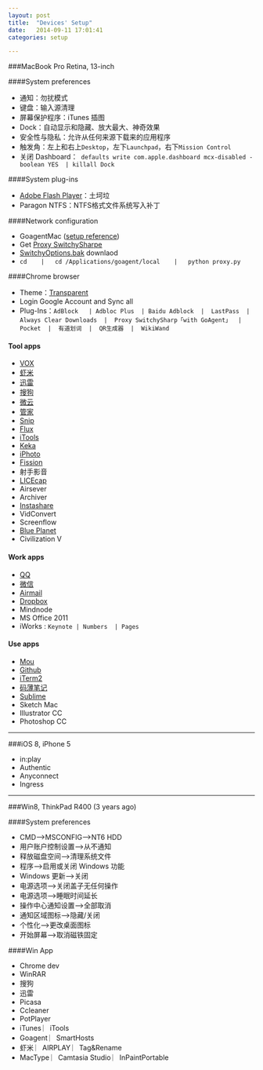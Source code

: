 ```yaml
---
layout: post
title:  "Devices' Setup"
date:   2014-09-11 17:01:41
categories: setup

---
```

###MacBook Pro Retina, 13-inch

####System preferences
  
   - 通知：勿扰模式
   - 键盘：输入源清理
   - 屏幕保护程序：iTunes 插图
   - Dock：自动显示和隐藏、放大最大、神奇效果
   - 安全性与隐私：允许从任何来源下载来的应用程序
   - 触发角：左上和右上`Desktop`，左下`Launchpad`，右下`Mission Control`
   - 关闭 Dashboard：` defaults write com.apple.dashboard mcx-disabled -boolean YES  | killall Dock`
      
####System plug-ins
  
  - [Adobe Flash Player](http://get.adobe.com/cn/flashplayer/)：土坷垃
   - Paragon NTFS：NTFS格式文件系统写入补丁
   
####Network configuration

  -  GoagentMac ([setup reference](http://www.guokr.com/blog/436937/)) 
  -  Get [Proxy SwitchySharpe](http://pan.baidu.com/s/1dDxkYcx) 
  - [SwitchyOptions.bak](http://pan.baidu.com/s/1gdkVEKj) downlaod
  - `cd    |   cd /Applications/goagent/local    |   python proxy.py `

####Chrome browser 

  - Theme：[Transparent](https://chrome.google.com/webstore/detail/transparent/oegogboflfgdoajlmhilbamjblflfibj?hl=zh-CN)
   - Login Google Account and Sync all
   - Plug-Ins：`AdBlock   | Adbloc Plus  | Baidu Adblock  |  LastPass  |  Always Clear Downloads  |  Proxy SwitchySharp「with GoAgent」  |  Pocket  |  有道划词  |  QR生成器  |  WikiWand`
    
#### Tool apps  
    
- [VOX](http://coppertino.com/)
- [虾米](http://www.xiami.com/apps/mac)
- [迅雷](http://mac.xunlei.com/)
- [搜狗](http://pinyin.sogou.com/mac/)
- [微云](http://www.weiyun.com/download.html)
- [管家](http://mac.guanjia.qq.com/)
- [Snip](http://snip.qq.com/)
- [Flux](https://justgetflux.com/)
- [iTools](http://www.itools.cn/itoolsmacjiantibanxiazai)
- [Keka](http://www.kekaosx.com/zh-cn/)
- [iPhoto](https://www.apple.com/cn/mac/iphoto/)
- [Fission](http://rogueamoeba.com/fission/)
- 射手影音
- [LICEcap](http://www.cockos.com/licecap/)
- Airsever
- Archiver
- [Instashare](http://instashareapp.com/)
- VidConvert
- Screenflow
- [Blue Planet](http://blueplanetapp.com/)
- Civilization V

#### Work apps

- [QQ](http://im.qq.com/macqq/)
- [微信](http://weixin.qq.com/cgi-bin/readtemplate?t=mac)
- [Airmail](https://rink.hockeyapp.net/apps/84be85c3331ee1d222fd7f0b59e41b04)
- [Dropbox](https://www.dropbox.com/zh_CN/downloading?os=mac)
- Mindnode 
- MS Office 2011
- iWorks :  `Keynote | Numbers  | Pages`

#### Use apps

- [Mou](http://25.io/mou/)
- [Github](https://mac.github.com/)
- [iTerm2](http://imwuyu.me/talk-about/cool-iterm2.html/)
- [码薄笔记](http://marboo.biz/zh_CN/)
- [Sublime](http://www.sublimetext.com/3)
- Sketch Mac
- Illustrator CC
- Photoshop CC


----

###iOS 8, iPhone 5

- in:play
- Authentic
- Anyconnect
- Ingress

----

###Win8, ThinkPad R400 (3 years ago)


####System preferences

- CMD-->MSCONFIG-->NT6 HDD
- 用户账户控制设置-->从不通知
- 释放磁盘空间-->清理系统文件
- 程序-->启用或关闭 Windows 功能
- Windows 更新-->关闭
- 电源选项-->关闭盖子无任何操作
- 电源选项-->睡眠时间延长
- 操作中心通知设置-->全部取消
- 通知区域图标-->隐藏/关闭
- 个性化-->更改桌面图标
- 开始屏幕-->取消磁铁固定

####Win App

- Chrome dev
- WinRAR
- 搜狗
- 迅雷
- Picasa
- Ccleaner
- PotPlayer
- iTunes  ︳iTools
- Goagent   ︳SmartHosts
- 虾米   ︳AIRPLAY   ︳Tag&Rename
- MacType  ︳Camtasia Studio   ︳InPaintPortable






